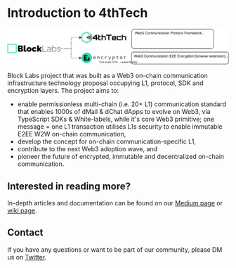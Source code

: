 # Introduction to 4thTech

![4thTech logo](https://github.com/4thtech/static-assets/blob/91e1e2f69b50cda946fdbff4f28154fadb38defa/image/4thtech-ecosystem.svg)

Block Labs project that was built as a Web3 on-chain communication infrastructure technology proposal occupying L1, protocol, SDK and encryption layers. The project aims to:
- enable permissionless multi-chain (i.e. 20+ L1) communication standard that enables 1000s of dMail & dChat dApps to evolve on Web3, via TypeScript SDKs & White-labels, while it's core Web3 primitive; one message = one L1 transaction utilises L1s security to enable immutable E2EE W2W on-chain communication,
- develop the concept for on-chain communication-specific L1,
- contribute to the next Web3 adoption wave, and
- pioneer the future of encrypted, immutable and decentralized on-chain communication.

## Interested in reading more?

In-depth articles and documentation can be found on
our [Medium page](https://medium.com/4thtech)
or [wiki page](https://wiki.4thtech.io).

## Contact

If you have any questions or want to be part of our community, please DM us on [Twitter](https://twitter.com/4thtechProject).
